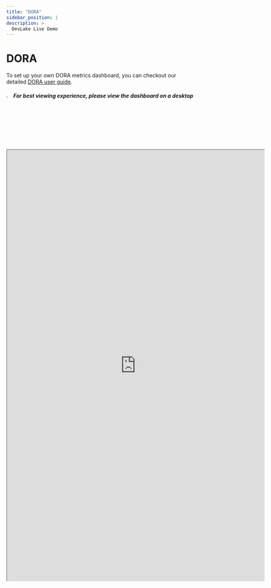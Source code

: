 ```yaml
---
title: "DORA"
sidebar_position: 1
description: >
  DevLake Live Demo
---
```


# DORA

<head>
  <meta name='title' content='DORA Metrics to Accelerate Software Delivery - Apache DevLake' />
  <meta name='description' content='Understand and implement DORA metrics with Apache DevLake. Accelerate your software delivery and enhance engineering productivity with our comprehensive guide' />
  <meta name='keywords' content='DORA Metrics to Accelerate Software Delivery , DORA Metrics to Accelerate Software Delivery' />
  <meta http-equiv="Content-Security-Policy" content="frame-src 'self' https://grafana-lake.demo.devlake.io/">
</head>

To set up your own DORA metrics dashboard, you can checkout our detailed [DORA user guide](https://devlake.apache.org/docs/DORA/).

<div className="info">
  <h5>
    <img
      src="https://user-images.githubusercontent.com/84442212/197146839-c2d116e6-e0b8-40a0-bb29-e51fb4805a81.png"
      alt=""
      width="3%"
    /> For best viewing experience, please view the dashboard on a desktop
  </h5>
</div>

<iframe src="https://grafana-lake.demo.devlake.io/grafana/d/qNo8_0M4z/dora?orgId=1&from=now-6M&to=now" width="135%" height="1140px"></iframe>
